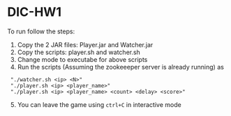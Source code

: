 # DIC-HW1

To run follow the steps:
1. Copy the 2 JAR files: Player.jar and Watcher.jar
2. Copy the scripts: player.sh and watcher.sh
3. Change mode to executabe for above scripts
4. Run the scripts (Assuming the zookeeeper server is already running) as  
 ```
  "./watcher.sh <ip> <N>"  
  "./player.sh <ip> <player_name>"  
  "./player.sh <ip> <player_name> <count> <delay> <score>"
  ```
5. You can leave the game using ``ctrl+C`` in interactive mode 
